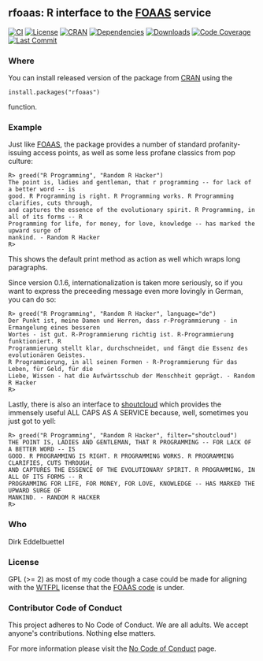 ## rfoaas: R interface to the [FOAAS](http://foaas.com) service 

[![CI](https://github.com/eddelbuettel/rfoaas/workflows/ci/badge.svg)](https://github.com/eddelbuettel/rfoaas/actions?query=workflow%3Aci)
[![License](https://img.shields.io/badge/license-GPL%20%28%3E=%202%29-brightgreen.svg?style=flat)](https://www.gnu.org/licenses/gpl-2.0.html) 
[![CRAN](https://www.r-pkg.org/badges/version/rfoaas)](https://cran.r-project.org/package=rfoaas) 
[![Dependencies](https://tinyverse.netlify.com/badge/rfoaas)](https://cran.r-project.org/package=rfoaas) 
[![Downloads](https://cranlogs.r-pkg.org/badges/rfoaas?color=brightgreen)](https://www.r-pkg.org/pkg/rfoaas) 
[![Code Coverage](https://codecov.io/gh/eddelbuettel/rfoaas/graph/badge.svg)](https://app.codecov.io/gh/eddelbuettel/rfoaas)
[![Last Commit](https://img.shields.io/github/last-commit/eddelbuettel/rfoaas)](https://github.com/eddelbuettel/rfoaas)

### Where

You can install released version of the package from
[CRAN](https://cran.r-project.org/) using the

```{.r}
install.packages("rfoaas")
```
function.

### Example

Just like [FOAAS](https://www.foaas.com), the package provides a number of
standard profanity-issuing access points, as well as some less profane
classics from pop culture:

```{.r}
R> greed("R Programming", "Random R Hacker")
The point is, ladies and gentleman, that r programming -- for lack of a better word -- is 
good. R Programming is right. R Programming works. R Programming clarifies, cuts through, 
and captures the essence of the evolutionary spirit. R Programming, in all of its forms -- R 
Programming for life, for money, for love, knowledge -- has marked the upward surge of 
mankind. - Random R Hacker 
R> 
```

This shows the default print method as action as well which wraps long paragraphs.

Since version 0.1.6, internationalization is taken more seriously, so if you
want to express the preceeding message even more lovingly in German, you can
do so:

```{.r}
R> greed("R Programming", "Random R Hacker", language="de")
Der Punkt ist, meine Damen und Herren, dass r-Programmierung - in Ermangelung eines besseren 
Wortes - ist gut. R-Programmierung richtig ist. R-Programmierung funktioniert. R 
Programmierung stellt klar, durchschneidet, und fängt die Essenz des evolutionären Geistes. 
R Programmierung, in all seinen Formen - R-Programmierung für das Leben, für Geld, für die 
Liebe, Wissen - hat die Aufwärtsschub der Menschheit geprägt. - Random R Hacker 
R> 
```

Lastly, there is also an interface to [shoutcloud](http://shoutcloud.io/)
which provides the immensely useful ALL CAPS AS A SERVICE because, well,
sometimes you just got to yell:

```{.r}
R> greed("R Programming", "Random R Hacker", filter="shoutcloud")
THE POINT IS, LADIES AND GENTLEMAN, THAT R PROGRAMMING -- FOR LACK OF A BETTER WORD -- IS 
GOOD. R PROGRAMMING IS RIGHT. R PROGRAMMING WORKS. R PROGRAMMING CLARIFIES, CUTS THROUGH, 
AND CAPTURES THE ESSENCE OF THE EVOLUTIONARY SPIRIT. R PROGRAMMING, IN ALL OF ITS FORMS -- R 
PROGRAMMING FOR LIFE, FOR MONEY, FOR LOVE, KNOWLEDGE -- HAS MARKED THE UPWARD SURGE OF 
MANKIND. - RANDOM R HACKER 
R> 
```

### Who

Dirk Eddelbuettel

### License

GPL (>= 2) as most of my code though a case could be made for aligning with
the [WTFPL](http://www.wtfpl.net/) license that the
[FOAAS code](https://github.com/tomdionysus/foaas/) is under. 

### Contributor Code of Conduct

This project adheres to No Code of Conduct.  We are all adults.  We accept anyone's contributions.
Nothing else matters.

For more information please visit the [No Code of Conduct](https://github.com/domgetter/NCoC) page.
